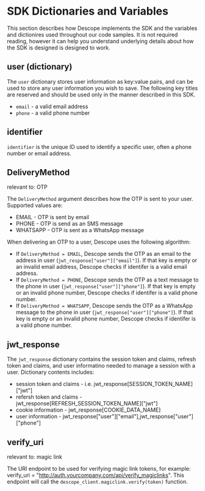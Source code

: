 # SDK Dictionaries and Variables

This section describes how Descope implements the SDK and the variables and dictionires used throughout our code samples. It is not required reading, however it can help you understand underlying details about how the SDK is designed is designed to work.

## user (dictionary)

The `user` dictionary stores user information as key:value pairs, and can be used to store any user information you wish to save. The following key titles are reserved and should be used only in the manner described in this SDK.

* `email` - a valid email address
* `phone` - a valid phone number

## identifier

`identifier` is the unique ID used to identify a specific user, often a phone number or email address.

## DeliveryMethod

relevant to: OTP

The `DeliveryMethod` argument describes how the OTP is sent to your user. Supported values are:

* EMAIL - OTP is sent by email
* PHONE - OTP is send as an SMS message
* WHATSAPP - OTP is sent as a WhatsApp message

When delivering an OTP to a user, Descope uses the following algorithm:

* If `DeliveryMethod = EMAIL`, Descope sends the OTP as an email to the address in user (`jwt_response["user"]["email"]`). If that key is empty or an invalid email address, Descope checks if identifer is a valid email address.
* If `DeliveryMethod = PHONE`, Descope sends the OTP as a text message to the phone in user (`jwt_response["user"]["phone"]`). If that key is empty or an invalid phone number, Descope checks if identifer is a valid phone number.
* If `DeliveryMethod = WHATSAPP`, Descope sends the OTP as a WhatsApp message to the phone in user (`jwt_response["user"]["phone"]`). If that key is empty or an invalid phone number, Descope checks if identifer is a valid phone number.

## jwt_response

The `jwt_response` dictionary contains the session token and claims, refresh token and claims, and user informatino needed to manage a session with a user. Dictionary contents includes:

* session token and claims - i.e. jwt_response[SESSION_TOKEN_NAME]["jwt"]
* refersh token and claims - jwt_response[REFRESH_SESSION_TOKEN_NAME]["jwt"]
* cookie information - jwt_response[COOKIE_DATA_NAME]
* user information - jwt_response["user"]["email"],jwt_response["user"]["phone"]

## verify_uri

relevant to: magic link

 The URI endpoint to be used for verifying magic link tokens, for example: verify_uri = "http://auth.yourcompany.com/api/verify_magiclinks". This endpoint will call the `descope_client.magiclink.verify(token)` function.
